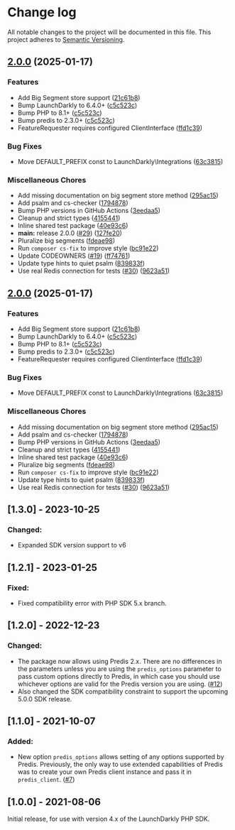 # Change log

All notable changes to the project will be documented in this file. This project adheres to [Semantic Versioning](http://semver.org).

## [2.0.0](https://github.com/launchdarkly/php-server-sdk-redis-predis/compare/v2.0.0...2.0.0) (2025-01-17)


### Features

* Add Big Segment store support ([21c61b8](https://github.com/launchdarkly/php-server-sdk-redis-predis/commit/21c61b831f2aaad61fe4f306a1a81eadc6de20f8))
* Bump LaunchDarkly to 6.4.0+ ([c5c523c](https://github.com/launchdarkly/php-server-sdk-redis-predis/commit/c5c523c672230427748cff9d037a6cec09d22b3f))
* Bump PHP to 8.1+ ([c5c523c](https://github.com/launchdarkly/php-server-sdk-redis-predis/commit/c5c523c672230427748cff9d037a6cec09d22b3f))
* Bump predis to 2.3.0+ ([c5c523c](https://github.com/launchdarkly/php-server-sdk-redis-predis/commit/c5c523c672230427748cff9d037a6cec09d22b3f))
* FeatureRequester requires configured ClientInterface ([ffd1c39](https://github.com/launchdarkly/php-server-sdk-redis-predis/commit/ffd1c39e07dc513db62283a63eecdeadf9527b0d))


### Bug Fixes

* Move DEFAULT_PREFIX const to LaunchDarkly\Integrations ([63c3815](https://github.com/launchdarkly/php-server-sdk-redis-predis/commit/63c3815c51309dbe745e4d0771d95cdaf837a50a))


### Miscellaneous Chores

* Add missing documentation on big segment store method ([295ac15](https://github.com/launchdarkly/php-server-sdk-redis-predis/commit/295ac1507fbe9331e3fec6a0a1192fd15c7eeba9))
* Add psalm and cs-checker ([1794878](https://github.com/launchdarkly/php-server-sdk-redis-predis/commit/179487803e635618efa9dc2fcf76478336c8089f))
* Bump PHP versions in GitHub Actions ([3eedaa5](https://github.com/launchdarkly/php-server-sdk-redis-predis/commit/3eedaa573eacb4ddda0b50b8c57258d432b2a88f))
* Cleanup and strict types ([4155441](https://github.com/launchdarkly/php-server-sdk-redis-predis/commit/41554410e9c63ad0036efb9eaade3bd46c47d467))
* Inline shared test package ([40e93c6](https://github.com/launchdarkly/php-server-sdk-redis-predis/commit/40e93c66b4986c81483f6c93be70a02b03281a4b))
* **main:** release 2.0.0 ([#29](https://github.com/launchdarkly/php-server-sdk-redis-predis/issues/29)) ([127fe20](https://github.com/launchdarkly/php-server-sdk-redis-predis/commit/127fe2056b1101b9cf71cead160c69719de10817))
* Pluralize big segments ([fdeae98](https://github.com/launchdarkly/php-server-sdk-redis-predis/commit/fdeae986e149e0265a4ea0c71f070c355183474a))
* Run `composer cs-fix` to improve style ([bc91e22](https://github.com/launchdarkly/php-server-sdk-redis-predis/commit/bc91e225cb8b4876c1feae9202fb084a80165cdc))
* Update CODEOWNERS ([#19](https://github.com/launchdarkly/php-server-sdk-redis-predis/issues/19)) ([ff74761](https://github.com/launchdarkly/php-server-sdk-redis-predis/commit/ff74761206b5f625261bab465e8a3e5e0b5d3268))
* Update type hints to quiet psalm ([839833f](https://github.com/launchdarkly/php-server-sdk-redis-predis/commit/839833f3772bbb5272d6de58573f79fdb6aa2ec6))
* Use real Redis connection for tests ([#30](https://github.com/launchdarkly/php-server-sdk-redis-predis/issues/30)) ([9623a51](https://github.com/launchdarkly/php-server-sdk-redis-predis/commit/9623a5159fdc821561f8f95109eb7908ab1eda1b))

## [2.0.0](https://github.com/launchdarkly/php-server-sdk-redis-predis/compare/1.3.0...2.0.0) (2025-01-17)


### Features

* Add Big Segment store support ([21c61b8](https://github.com/launchdarkly/php-server-sdk-redis-predis/commit/21c61b831f2aaad61fe4f306a1a81eadc6de20f8))
* Bump LaunchDarkly to 6.4.0+ ([c5c523c](https://github.com/launchdarkly/php-server-sdk-redis-predis/commit/c5c523c672230427748cff9d037a6cec09d22b3f))
* Bump PHP to 8.1+ ([c5c523c](https://github.com/launchdarkly/php-server-sdk-redis-predis/commit/c5c523c672230427748cff9d037a6cec09d22b3f))
* Bump predis to 2.3.0+ ([c5c523c](https://github.com/launchdarkly/php-server-sdk-redis-predis/commit/c5c523c672230427748cff9d037a6cec09d22b3f))
* FeatureRequester requires configured ClientInterface ([ffd1c39](https://github.com/launchdarkly/php-server-sdk-redis-predis/commit/ffd1c39e07dc513db62283a63eecdeadf9527b0d))


### Bug Fixes

* Move DEFAULT_PREFIX const to LaunchDarkly\Integrations ([63c3815](https://github.com/launchdarkly/php-server-sdk-redis-predis/commit/63c3815c51309dbe745e4d0771d95cdaf837a50a))


### Miscellaneous Chores

* Add missing documentation on big segment store method ([295ac15](https://github.com/launchdarkly/php-server-sdk-redis-predis/commit/295ac1507fbe9331e3fec6a0a1192fd15c7eeba9))
* Add psalm and cs-checker ([1794878](https://github.com/launchdarkly/php-server-sdk-redis-predis/commit/179487803e635618efa9dc2fcf76478336c8089f))
* Bump PHP versions in GitHub Actions ([3eedaa5](https://github.com/launchdarkly/php-server-sdk-redis-predis/commit/3eedaa573eacb4ddda0b50b8c57258d432b2a88f))
* Cleanup and strict types ([4155441](https://github.com/launchdarkly/php-server-sdk-redis-predis/commit/41554410e9c63ad0036efb9eaade3bd46c47d467))
* Inline shared test package ([40e93c6](https://github.com/launchdarkly/php-server-sdk-redis-predis/commit/40e93c66b4986c81483f6c93be70a02b03281a4b))
* Pluralize big segments ([fdeae98](https://github.com/launchdarkly/php-server-sdk-redis-predis/commit/fdeae986e149e0265a4ea0c71f070c355183474a))
* Run `composer cs-fix` to improve style ([bc91e22](https://github.com/launchdarkly/php-server-sdk-redis-predis/commit/bc91e225cb8b4876c1feae9202fb084a80165cdc))
* Update type hints to quiet psalm ([839833f](https://github.com/launchdarkly/php-server-sdk-redis-predis/commit/839833f3772bbb5272d6de58573f79fdb6aa2ec6))
* Use real Redis connection for tests ([#30](https://github.com/launchdarkly/php-server-sdk-redis-predis/issues/30)) ([9623a51](https://github.com/launchdarkly/php-server-sdk-redis-predis/commit/9623a5159fdc821561f8f95109eb7908ab1eda1b))

## [1.3.0] - 2023-10-25
### Changed:
- Expanded SDK version support to v6

## [1.2.1] - 2023-01-25
### Fixed:
- Fixed compatibility error with PHP SDK 5.x branch.

## [1.2.0] - 2022-12-23
### Changed:
- The package now allows using Predis 2.x. There are no differences in the parameters unless you are using the `predis_options` parameter to pass custom options directly to Predis, in which case you should use whichever options are valid for the Predis version you are using. ([#12](https://github.com/launchdarkly/php-server-sdk-redis-predis/issues/12))
- Also changed the SDK compatibility constraint to support the upcoming 5.0.0 SDK release.

## [1.1.0] - 2021-10-07
### Added:
- New option `predis_options` allows setting of any options supported by Predis. Previously, the only way to use extended capabilities of Predis was to create your own Predis client instance and pass it in `predis_client`. ([#7](https://github.com/launchdarkly/php-server-sdk-redis-predis/issues/7))

## [1.0.0] - 2021-08-06
Initial release, for use with version 4.x of the LaunchDarkly PHP SDK.
